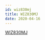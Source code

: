 ```yaml
---
id: wiz830mj
title: WIZ830MJ
date: 2020-04-16
---
```


[WIZ830MJ](http://www.wiznet.io/product-item/wiz830mj/)

